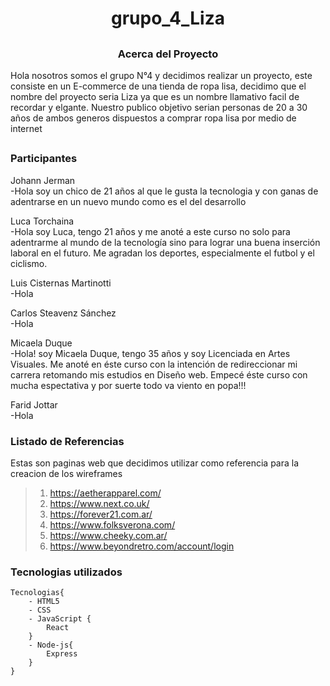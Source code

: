 # <h1 align="center"> grupo_4_Liza </h1>

## <h3 align="center"> Acerca del Proyecto </h3>

Hola nosotros somos el grupo N°4 y decidimos realizar un proyecto, este consiste en un E-commerce de una tienda de ropa lisa, decidimo que el nombre del proyecto seria Liza ya que es un nombre llamativo facil de recordar y elgante. Nuestro publico objetivo serian personas de 20 a 30 años de ambos generos dispuestos a comprar ropa lisa por medio de internet


## <h3> Participantes </h3>

Johann Jerman <br>
 -Hola soy un chico de 21 años al que le gusta la tecnologia y con ganas de adentrarse en un nuevo mundo como es el del desarrollo

Luca Torchaina <br>
 -Hola soy Luca, tengo 21 años y me anoté a este curso no solo para adentrarme al mundo de la tecnología sino para lograr una buena inserción laboral en el futuro. Me agradan los deportes, especialmente el futbol y el ciclismo.

Luis Cisternas Martinotti <br>
 -Hola

Carlos Steavenz Sánchez <br>
 -Hola

Micaela Duque <br>
 -Hola! soy Micaela Duque, tengo 35 años y soy Licenciada en Artes Visuales. Me anoté en éste curso con la intención de redireccionar mi carrera retomando mis estudios en Diseño web. Empecé éste curso con mucha espectativa y por suerte todo va viento en popa!!!

Farid Jottar <br>
 -Hola


### <h3> Listado de Referencias </h3>

Estas son paginas web que decidimos utilizar como referencia para la creacion de los wireframes

> 1) https://aetherapparel.com/
> 2) https://www.next.co.uk/
> 3) https://forever21.com.ar/
> 4) https://www.folksverona.com/
> 5) https://www.cheeky.com.ar/
> 6) https://www.beyondretro.com/account/login

### Tecnologias utilizados
````
Tecnologias{ 
    - HTML5 
    - CSS 
    - JavaScript {
        React
    }
    - Node-js{
        Express
    }
}
